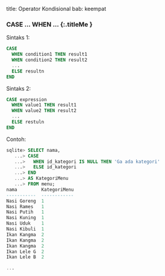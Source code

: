 title: Operator Kondisional
bab: keempat

### <i class="fa fa-code"></i> CASE ... WHEN ... {:.titleMe }

Sintaks 1:
```sql
CASE 
  WHEN condition1 THEN result1
  WHEN condition2 THEN result2
  ...
  ELSE resultn
END
```

Sintaks 2:
```sql
CASE expression
  WHEN value1 THEN result1
  WHEN value2 THEN result2
  ...
  ELSE restuln 
END
```

Contoh:
```sql
sqlite> SELECT nama,
   ...> CASE
   ...>   WHEN id_kategori IS NULL THEN 'Ga ada kategori'
   ...>   ELSE id_kategori
   ...> END
   ...> AS KategoriMenu
   ...> FROM menu;
nama         KategoriMenu
-----------  ------------
Nasi Goreng  1           
Nasi Rames   1           
Nasi Putih   1           
Nasi Kuning  1           
Nasi Uduk    1           
Nasi Kibuli  1           
Ikan Kangma  2           
Ikan Kangma  2           
Ikan Kangma  2           
Ikan Lele G  2           
Ikan Lele B  2

...

```
